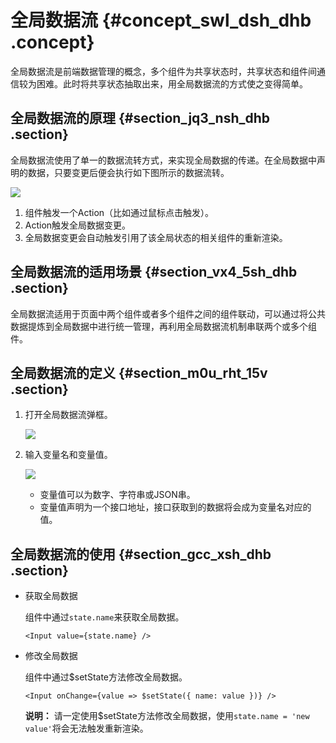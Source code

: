 # 全局数据流 {#concept_swl_dsh_dhb .concept}

全局数据流是前端数据管理的概念，多个组件为共享状态时，共享状态和组件间通信较为困难。此时将共享状态抽取出来，用全局数据流的方式使之变得简单。

## 全局数据流的原理 {#section_jq3_nsh_dhb .section}

全局数据流使用了单一的数据流转方式，来实现全局数据的传递。在全局数据中声明的数据，只要变更后便会执行如下图所示的数据流转。

![](http://static-aliyun-doc.oss-cn-hangzhou.aliyuncs.com/assets/img/141166/156092198540988_zh-CN.png)

1.  组件触发一个Action（比如通过鼠标点击触发）。
2.  Action触发全局数据变更。
3.  全局数据变更会自动触发引用了该全局状态的相关组件的重新渲染。

## 全局数据流的适用场景 {#section_vx4_5sh_dhb .section}

全局数据流适用于页面中两个组件或者多个组件之间的组件联动，可以通过将公共数据提炼到全局数据中进行统一管理，再利用全局数据流机制串联两个或多个组件。

## 全局数据流的定义 {#section_m0u_rht_15v .section}

1.  打开全局数据流弹框。

    ![](http://static-aliyun-doc.oss-cn-hangzhou.aliyuncs.com/assets/img/141166/156092198540990_zh-CN.png)

2.  输入变量名和变量值。

    ![](http://static-aliyun-doc.oss-cn-hangzhou.aliyuncs.com/assets/img/141166/156092198640991_zh-CN.png)

    -   变量值可以为数字、字符串或JSON串。
    -   变量值声明为一个接口地址，接口获取到的数据将会成为变量名对应的值。

## 全局数据流的使用 {#section_gcc_xsh_dhb .section}

-   获取全局数据

    组件中通过`state.name`来获取全局数据。

    ``` {#codeblock_mg7_5ow_vi3}
    <Input value={state.name} />
    ```

-   修改全局数据

    组件中通过$setState方法修改全局数据。

    ``` {#codeblock_156_x9p_fju}
    <Input onChange={value => $setState({ name: value })} />
    ```

    **说明：** 请一定使用$setState方法修改全局数据，使用`state.name = 'new value'`将会无法触发重新渲染。


